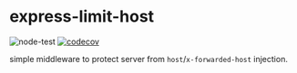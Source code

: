 # express-limit-host

![node-test](https://github.com/Soontao/express-limit-host/workflows/node-test/badge.svg)
[![codecov](https://codecov.io/gh/Soontao/express-limit-host/branch/main/graph/badge.svg?token=gTDJNGSGcQ)](https://codecov.io/gh/Soontao/express-limit-host)

simple middleware to protect server from `host`/`x-forwarded-host` injection.

